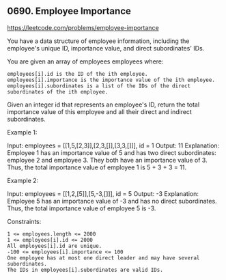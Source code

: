 ## 0690. Employee Importance

https://leetcode.com/problems/employee-importance

You have a data structure of employee information, including the employee's unique ID, importance value, and direct subordinates' IDs.

You are given an array of employees employees where:


	employees[i].id is the ID of the ith employee.
	employees[i].importance is the importance value of the ith employee.
	employees[i].subordinates is a list of the IDs of the direct subordinates of the ith employee.


Given an integer id that represents an employee's ID, return the total importance value of this employee and all their direct and indirect subordinates.


Example 1:

Input: employees = [[1,5,[2,3]],[2,3,[]],[3,3,[]]], id = 1
Output: 11
Explanation: Employee 1 has an importance value of 5 and has two direct subordinates: employee 2 and employee 3.
They both have an importance value of 3.
Thus, the total importance value of employee 1 is 5 + 3 + 3 = 11.


Example 2:

Input: employees = [[1,2,[5]],[5,-3,[]]], id = 5
Output: -3
Explanation: Employee 5 has an importance value of -3 and has no direct subordinates.
Thus, the total importance value of employee 5 is -3.



Constraints:


	1 <= employees.length <= 2000
	1 <= employees[i].id <= 2000
	All employees[i].id are unique.
	-100 <= employees[i].importance <= 100
	One employee has at most one direct leader and may have several subordinates.
	The IDs in employees[i].subordinates are valid IDs.

